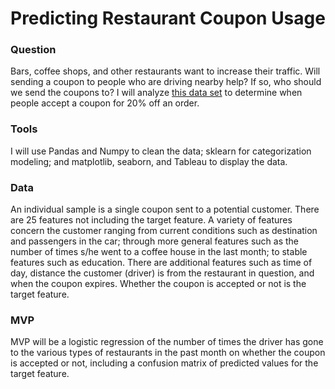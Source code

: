 # Predicting Restaurant Coupon Usage

### Question
Bars, coffee shops, and other restaurants want to increase their traffic. Will sending a coupon to people who are driving nearby help? If so, who should we send the coupons to? I will analyze [this data set](https://archive.ics.uci.edu/ml/datasets/in-vehicle+coupon+recommendation) to determine when people accept a coupon for 20% off an order. 

### Tools
I will use Pandas and Numpy to clean the data; sklearn for categorization modeling; and matplotlib, seaborn, and Tableau to display the data.

### Data
An individual sample is a single coupon sent to a potential customer. There are 25 features not including the target feature. A variety of features concern the customer ranging from current conditions such as destination and passengers in the car; through more general features such as the number of times s/he went to a coffee house in the last month; to stable features such as education. There are additional features such as time of day, distance the customer (driver) is from the restaurant in question, and when the coupon expires. Whether the coupon is accepted or not is the target feature.

### MVP
MVP will be a logistic regression of the number of times the driver has gone to the various types of restaurants in the past month on whether the coupon is accepted or not, including a confusion matrix of predicted values for the target feature.
